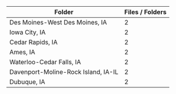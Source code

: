 | Folder                              |   Files / Folders |
|-------------------------------------|-------------------|
| Des Moines-West Des Moines, IA      |                 2 |
| Iowa City, IA                       |                 2 |
| Cedar Rapids, IA                    |                 2 |
| Ames, IA                            |                 2 |
| Waterloo-Cedar Falls, IA            |                 2 |
| Davenport-Moline-Rock Island, IA-IL |                 2 |
| Dubuque, IA                         |                 2 |